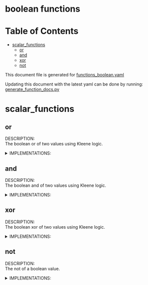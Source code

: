 
boolean functions
=================

Table of Contents
=================

* [scalar_functions](#scalar_functions)
	* [or](#or)
	* [and](#and)
	* [xor](#xor)
	* [not](#not)


This document file is generated for [functions_boolean.yaml](https://github.com/substrait-io/substrait/tree/main/extensions/functions_boolean.yaml)

Updating this document with the latest yaml can be done by running: [generate_function_docs.py](https://github.com/substrait-io/substrait/tree/main/site/docs/functions/generate_function_docs.py)
# scalar_functions

## or


DESCRIPTION:  
The boolean or of two values using Kleene logic.

<details><summary>IMPLEMENTATIONS:</summary>
  
<br> 0. or(boolean, boolean): -> boolean </br> 

</details>

## and


DESCRIPTION:  
The boolean and of two values using Kleene logic.

<details><summary>IMPLEMENTATIONS:</summary>
  
<br> 0. and(boolean, boolean): -> boolean </br> 

</details>

## xor


DESCRIPTION:  
The boolean xor of two values using Kleene logic.

<details><summary>IMPLEMENTATIONS:</summary>
  
<br> 0. xor(boolean, boolean): -> boolean </br> 

</details>

## not


DESCRIPTION:  
The not of a boolean value.

<details><summary>IMPLEMENTATIONS:</summary>
  
<br> 0. not(boolean): -> boolean </br> 

</details>
